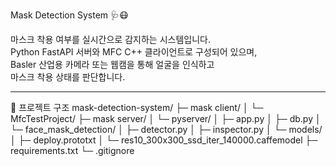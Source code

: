Mask Detection System 🩺😷

마스크 착용 여부를 실시간으로 감지하는 시스템입니다.  
Python FastAPI 서버와 MFC C++ 클라이언트로 구성되어 있으며,  
Basler 산업용 카메라 또는 웹캠을 통해 얼굴을 인식하고  
마스크 착용 상태를 판단합니다.

---

📁 프로젝트 구조
mask-detection-system/
├─ mask client/
│  └─ MfcTestProject/
├─ mask server/
│  └─ pyserver/
│     ├─ app.py
│     ├─ db.py
│     └─ face_mask_detection/
│        ├─ detector.py
│        ├─ inspector.py
│        └─ models/
│           ├─ deploy.prototxt
│           └─ res10_300x300_ssd_iter_140000.caffemodel
├─ requirements.txt
└─ .gitignore


